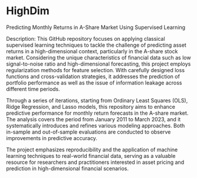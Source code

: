 # HighDim
Predicting Monthly Returns in A-Share Market Using Supervised Learning

Description: This GitHub repository focuses on applying classical supervised learning techniques to tackle the challenge of predicting asset returns in a high-dimensional context, particularly in the A-share stock market. Considering the unique characteristics of financial data such as low signal-to-noise ratio and high-dimensional forecasting, this project employs regularization methods for feature selection. With carefully designed loss functions and cross-validation strategies, it addresses the prediction of portfolio performance as well as the issue of information leakage across different time periods.

Through a series of iterations, starting from Ordinary Least Squares (OLS), Ridge Regression, and Lasso models, this repository aims to enhance predictive performance for monthly return forecasts in the A-share market. The analysis covers the period from January 2011 to March 2023, and it systematically introduces and refines various modeling approaches. Both in-sample and out-of-sample evaluations are conducted to observe improvements in predictive accuracy.

The project emphasizes reproducibility and the application of machine learning techniques to real-world financial data, serving as a valuable resource for researchers and practitioners interested in asset pricing and prediction in high-dimensional financial scenarios.

